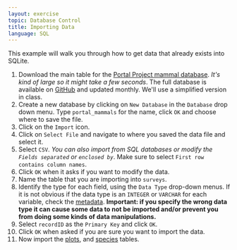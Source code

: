 ```yaml
---
layout: exercise
topic: Database Control
title: Importing Data
language: SQL
---
```


This example will walk you through how to get data that already exists
into SQLite.

1. Download the main table for
the
[Portal Project mammal database](https://ndownloader.figshare.com/files/2292172). *It's
kind of large so it might take a few seconds*. The full database is available
on [GitHub](https://github.com/weecology/PortalData) and updated monthly. We'll
use a simplified version in class.
2. Create a new database by clicking on `New Database` in the `Database` drop
down menu. Type `portal_mammals` for the name, click `OK` and choose where to
save the file.
3. Click on the `Import` icon.
4. Click on `Select File` and navigate to where you saved the data file
and select it.
5. Select `CSV`. *You can also import from SQL databases or modify the `Fields
separated` or `enclosed by`*. Make sure to select `First row contains column
names`.
6. Click `OK` when it asks if you want to modify the data.
7. Name the table that you are importing into `surveys`.
8. Identify the type for each field, using the `Data Type` drop-down menus. If
it is not obvious if the data type is an `INTEGER` or `VARCHAR` for each
variable, check the [metadata](https://esapubs.org/archive/ecol/E090/118/metadata.htm). **Important: if you specify the wrong data type it
can cause some data to not be imported and/or prevent you from doing some kinds
of data manipulations.** ​
9. Select `recordID` as the `Primary Key` and click `OK`.
10. Click `OK` when asked if you are sure you want to import the data.
11. Now import the [plots](https://ndownloader.figshare.com/files/3299474), and
    [species](https://ndownloader.figshare.com/files/3299483) tables.
